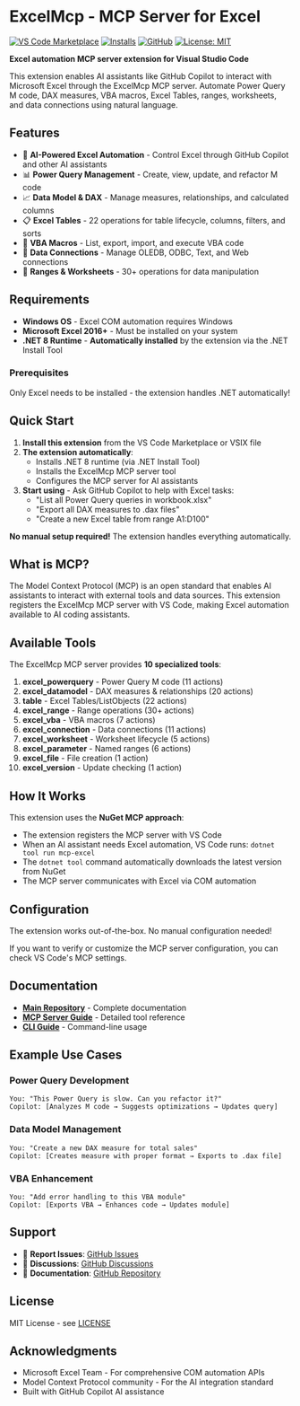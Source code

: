 # ExcelMcp - MCP Server for Excel

[![VS Code Marketplace](https://img.shields.io/visual-studio-marketplace/v/sbroenne.excelmcp?label=VS%20Code%20Marketplace)](https://marketplace.visualstudio.com/items?itemName=sbroenne.excelmcp)
[![Installs](https://img.shields.io/visual-studio-marketplace/i/sbroenne.excelmcp)](https://marketplace.visualstudio.com/items?itemName=sbroenne.excelmcp)
[![GitHub](https://img.shields.io/badge/GitHub-sbroenne%2Fmcp--server--excel-blue)](https://github.com/sbroenne/mcp-server-excel)
[![License: MIT](https://img.shields.io/badge/License-MIT-yellow.svg)](https://opensource.org/licenses/MIT)

**Excel automation MCP server extension for Visual Studio Code**

This extension enables AI assistants like GitHub Copilot to interact with Microsoft Excel through the ExcelMcp MCP server. Automate Power Query M code, DAX measures, VBA macros, Excel Tables, ranges, worksheets, and data connections using natural language.

## Features

- 🤖 **AI-Powered Excel Automation** - Control Excel through GitHub Copilot and other AI assistants
- 📊 **Power Query Management** - Create, view, update, and refactor M code
- 📈 **Data Model & DAX** - Manage measures, relationships, and calculated columns
- 📋 **Excel Tables** - 22 operations for table lifecycle, columns, filters, and sorts
- 🔧 **VBA Macros** - List, export, import, and execute VBA code
- 🔌 **Data Connections** - Manage OLEDB, ODBC, Text, and Web connections
- 📐 **Ranges & Worksheets** - 30+ operations for data manipulation

## Requirements

- **Windows OS** - Excel COM automation requires Windows
- **Microsoft Excel 2016+** - Must be installed on your system
- **.NET 8 Runtime** - **Automatically installed** by the extension via the .NET Install Tool

### Prerequisites

Only Excel needs to be installed - the extension handles .NET automatically!

## Quick Start

1. **Install this extension** from the VS Code Marketplace or VSIX file
2. **The extension automatically**:
   - Installs .NET 8 runtime (via .NET Install Tool)
   - Installs the ExcelMcp MCP server tool
   - Configures the MCP server for AI assistants
3. **Start using** - Ask GitHub Copilot to help with Excel tasks:
   - "List all Power Query queries in workbook.xlsx"
   - "Export all DAX measures to .dax files"
   - "Create a new Excel table from range A1:D100"

**No manual setup required!** The extension handles everything automatically.

## What is MCP?

The Model Context Protocol (MCP) is an open standard that enables AI assistants to interact with external tools and data sources. This extension registers the ExcelMcp MCP server with VS Code, making Excel automation available to AI coding assistants.

## Available Tools

The ExcelMcp MCP server provides **10 specialized tools**:

1. **excel_powerquery** - Power Query M code (11 actions)
2. **excel_datamodel** - DAX measures & relationships (20 actions)
3. **table** - Excel Tables/ListObjects (22 actions)
4. **excel_range** - Range operations (30+ actions)
5. **excel_vba** - VBA macros (7 actions)
6. **excel_connection** - Data connections (11 actions)
7. **excel_worksheet** - Worksheet lifecycle (5 actions)
8. **excel_parameter** - Named ranges (6 actions)
9. **excel_file** - File creation (1 action)
10. **excel_version** - Update checking (1 action)

## How It Works

This extension uses the **NuGet MCP approach**:

- The extension registers the MCP server with VS Code
- When an AI assistant needs Excel automation, VS Code runs: `dotnet tool run mcp-excel`
- The `dotnet tool` command automatically downloads the latest version from NuGet
- The MCP server communicates with Excel via COM automation

## Configuration

The extension works out-of-the-box. No manual configuration needed!

If you want to verify or customize the MCP server configuration, you can check VS Code's MCP settings.

## Documentation

- **[Main Repository](https://github.com/sbroenne/mcp-server-excel)** - Complete documentation
- **[MCP Server Guide](https://github.com/sbroenne/mcp-server-excel/blob/main/src/ExcelMcp.McpServer/README.md)** - Detailed tool reference
- **[CLI Guide](https://github.com/sbroenne/mcp-server-excel/blob/main/docs/CLI.md)** - Command-line usage

## Example Use Cases

### Power Query Development
```
You: "This Power Query is slow. Can you refactor it?"
Copilot: [Analyzes M code → Suggests optimizations → Updates query]
```

### Data Model Management
```
You: "Create a new DAX measure for total sales"
Copilot: [Creates measure with proper format → Exports to .dax file]
```

### VBA Enhancement
```
You: "Add error handling to this VBA module"
Copilot: [Exports VBA → Enhances code → Updates module]
```

## Support

- 🐛 **Report Issues**: [GitHub Issues](https://github.com/sbroenne/mcp-server-excel/issues)
- 💬 **Discussions**: [GitHub Discussions](https://github.com/sbroenne/mcp-server-excel/discussions)
- 📖 **Documentation**: [GitHub Repository](https://github.com/sbroenne/mcp-server-excel)

## License

MIT License - see [LICENSE](https://github.com/sbroenne/mcp-server-excel/blob/main/LICENSE)

## Acknowledgments

- Microsoft Excel Team - For comprehensive COM automation APIs
- Model Context Protocol community - For the AI integration standard
- Built with GitHub Copilot AI assistance
